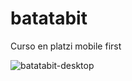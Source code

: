 # batatabit
Curso en platzi mobile first

![batatabit-desktop](https://user-images.githubusercontent.com/60888517/99616866-0f42f880-29ec-11eb-80a4-1cfb10a27e18.png)
